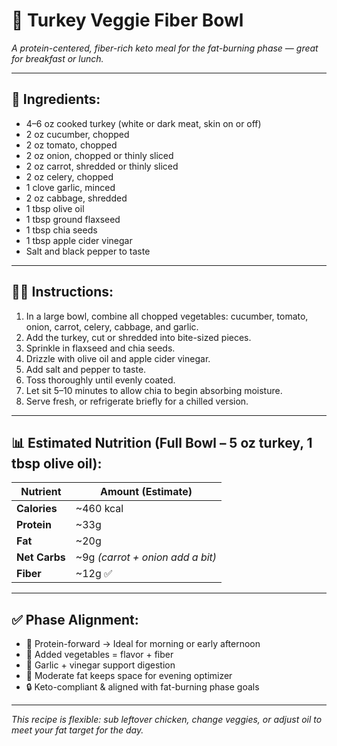 # 🥗 Turkey Veggie Fiber Bowl  
*A protein-centered, fiber-rich keto meal for the fat-burning phase — great for breakfast or lunch.*

---

## 🧾 Ingredients:
- 4–6 oz cooked turkey (white or dark meat, skin on or off)  
- 2 oz cucumber, chopped  
- 2 oz tomato, chopped  
- 2 oz onion, chopped or thinly sliced  
- 2 oz carrot, shredded or thinly sliced  
- 2 oz celery, chopped  
- 1 clove garlic, minced  
- 2 oz cabbage, shredded  
- 1 tbsp olive oil  
- 1 tbsp ground flaxseed  
- 1 tbsp chia seeds  
- 1 tbsp apple cider vinegar  
- Salt and black pepper to taste  

---

## 👨‍🍳 Instructions:
1. In a large bowl, combine all chopped vegetables: cucumber, tomato, onion, carrot, celery, cabbage, and garlic.  
2. Add the turkey, cut or shredded into bite-sized pieces.  
3. Sprinkle in flaxseed and chia seeds.  
4. Drizzle with olive oil and apple cider vinegar.  
5. Add salt and pepper to taste.  
6. Toss thoroughly until evenly coated.  
7. Let sit 5–10 minutes to allow chia to begin absorbing moisture.  
8. Serve fresh, or refrigerate briefly for a chilled version.

---

## 📊 Estimated Nutrition (Full Bowl – 5 oz turkey, 1 tbsp olive oil):

| Nutrient     | Amount (Estimate) |
|--------------|-------------------|
| **Calories** | ~460 kcal  
| **Protein**  | ~33g  
| **Fat**      | ~20g  
| **Net Carbs**| ~9g *(carrot + onion add a bit)*  
| **Fiber**    | ~12g ✅  

---

## ✅ Phase Alignment:
- 🥚 Protein-forward → Ideal for morning or early afternoon  
- 🥕 Added vegetables = flavor + fiber  
- 🧄 Garlic + vinegar support digestion  
- 🥥 Moderate fat keeps space for evening optimizer  
- 🔒 Keto-compliant & aligned with fat-burning phase goals

---

*This recipe is flexible: sub leftover chicken, change veggies, or adjust oil to meet your fat target for the day.*

